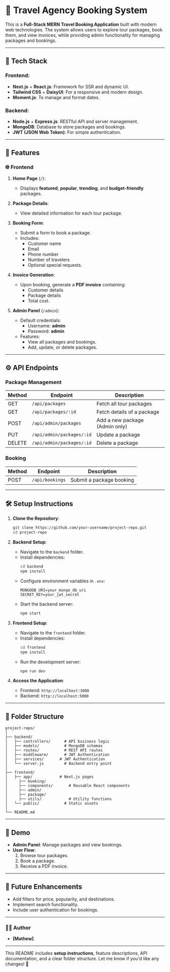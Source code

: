 

# 🌟 Travel Agency Booking System

This is a **Full-Stack MERN Travel Booking Application** built with modern web technologies. The system allows users to explore tour packages, book them, and view invoices, while providing admin functionality for managing packages and bookings.

---

## 🚀 **Tech Stack**

### Frontend:
- **Next.js** + **React.js**: Framework for SSR and dynamic UI.
- **Tailwind CSS** + **DaisyUI**: For a responsive and modern design.
- **Moment.js**: To manage and format dates.

### Backend:
- **Node.js** + **Express.js**: RESTful API and server management.
- **MongoDB**: Database to store packages and bookings.
- **JWT (JSON Web Token)**: For simple authentication.

---

## 🎯 **Features**

### 🌐 **Frontend**
1. **Home Page** (`/`):
   - Displays **featured**, **popular**, **trending**, and **budget-friendly** packages.

2. **Package Details**:
   - View detailed information for each tour package.

3. **Booking Form**:
   - Submit a form to book a package.
   - Includes:
     - Customer name
     - Email
     - Phone number
     - Number of travelers
     - Optional special requests.

4. **Invoice Generation**:
   - Upon booking, generate a **PDF invoice** containing:
     - Customer details
     - Package details
     - Total cost.

5. **Admin Panel** (`/admin`):
   - Default credentials: 
     - Username: **admin**
     - Password: **admin**
   - Features:
     - View all packages and bookings.
     - Add, update, or delete packages.

---

## ⚙️ **API Endpoints**

### **Package Management**
| Method | Endpoint             | Description                     |
|--------|----------------------|---------------------------------|
| GET    | `/api/packages`      | Fetch all tour packages         |
| GET    | `/api/packages/:id`  | Fetch details of a package      |
| POST   | `/api/admin/packages`| Add a new package (Admin only)  |
| PUT    | `/api/admin/packages/:id` | Update a package          |
| DELETE | `/api/admin/packages/:id` | Delete a package          |

### **Booking**
| Method | Endpoint           | Description                     |
|--------|--------------------|---------------------------------|
| POST   | `/api/bookings`    | Submit a package booking        |

---

## 🛠️ **Setup Instructions**

1. **Clone the Repository**:
   ```bash
   git clone https://github.com/your-username/project-repo.git
   cd project-repo
   ```

2. **Backend Setup**:
   - Navigate to the `backend` folder.
   - Install dependencies:
     ```bash
     cd backend
     npm install
     ```
   - Configure environment variables in `.env`:
     ```plaintext
     MONGODB_URI=your_mongo_db_uri
     SECRET_KEY=your_jwt_secret
     ```
   - Start the backend server:
     ```bash
     npm start
     ```

3. **Frontend Setup**:
   - Navigate to the `frontend` folder.
   - Install dependencies:
     ```bash
     cd frontend
     npm install
     ```
   - Run the development server:
     ```bash
     npm run dev
     ```

4. **Access the Application**:
   - Frontend: `http://localhost:3000`
   - Backend: `http://localhost:5000`

---

## 📁 **Folder Structure**

```
project-repo/
│
├── backend/
│   ├── controllers/      # API business logic
│   ├── models/           # MongoDB schemas
│   ├── routes/           # REST API routes
│   ├── middleware/       # JWT Authentication
│   ├── services/       # JWT Authentication
│   └── server.js         # Backend entry point
│
├── frontend/
│   ├── app/            # Next.js pages
│     ├── booking/       
│     ├── components/       # Reusable React components
│     ├── admin/
│     ├── package/       
│     ├── utils/            # Utility functions
│   └── public/           # Static assets
│
└── README.md
```

---

## 🎥 **Demo**

- **Admin Panel**: Manage packages and view bookings.
- **User Flow**: 
   1. Browse tour packages.
   2. Book a package.
   3. Receive a PDF invoice.

---

## 📌 **Future Enhancements**
- Add filters for price, popularity, and destinations.
- Implement search functionality.
- Include user authentication for bookings.

---

### 🧑‍💻 **Author**
- **[Mathew]**

---

This README includes **setup instructions**, feature descriptions, API documentation, and a clear folder structure. Let me know if you'd like any changes! 🚀

